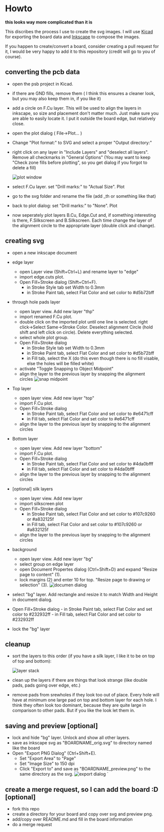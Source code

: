 # Howto

**this looks way more complicated than it is**

This discribes the process I use to create the svg images. I will use [Kicad](https://www.kicad.org/) for exporting the board data and [Inkscape](https://inkscape.org) to compose the images.

If you happen to create/convert a board, consider creating a pull request for it, I would be very happy to add it to this repository (credit will go to you of course).

## converting the pcb data
- open the psb project in Kicad.
- if there are GND fills, remove them ( I think this ensures a cleaner look, but you may also keep them in, if you like it)
- add a circle on F.Cu layer. This will be used to align the layers in inkscape, so size and placement don't matter much. Just make sure you are able to easily locate it. I put it outside the board edge, but relatively close. 
- open the plot dialog ( File->Plot... )
- Change "Plot format:" to SVG and select a proper "Output directory:"
- right click on any layer in "Include Layers" and "deselect all layers". Remove all checkmarks in "General Options" (You may want to keep "Check zone fills before plotting", so you get dialog if you forgot to delete a fill)

  ![plot window](./img/plot_window.png)
    
 - select F.Cu layer. set "Drill marks:" to "Actual Size". Plot
 - go to the svg folder and rename the file (add _th or something like that)
 - back to plot dialog: set "Drill marks:" to "None". Plot
 - now seperately plot layers B.Cu, Edge.Cut and, if something interesting is there, F.Silkscreen and B.Silkscreen. Each time change the layer of the alignment circle to the appropriate layer (double click and change).
 
 ## creating svg
 - open a new inkscape document
 - edge layer
     - open Layer view (Shift+Ctrl+L) and rename layer to "edge"
     - import edge.cuts plot. 
     - Open Fill+Stroke dialog (Shift+Ctrl+F). 
         - in Stroke Style tab set Width to 0.3mm
         - in Stroke Paint tab, select Flat Color and set color to #d5b72bff
 - through hole pads layer
     - open layer view. Add new layer "thp"
     - import renamed F.Cu plot.
     - double click on the imported plot until one line is selected. right click->Select Same->Stroke Color. Deselect alignment Circle (hold shift and left click on circle). Delete everything selected.
     - select whole plot group.
     - Open Fill+Stroke dialog
         - in Stroke Style tab set Width to 0.3mm
         - in Stroke Paint tab, select Flat Color and set color to #d5b72bff
         - in Fill tab, select the X (do this even though there is no fill visable, else the holes will be filled white)
     - activate "Toggle Snapping to Object Midpoint"
     - align the layer to the previous layer by snapping the alignment circles
       ![snap midpoint](./img/snap_center.png)  
        
         
 - Top layer
     - open layer view. Add new layer "top"
     - import F.Cu plot.
     - Open Fill+Stroke dialog
         - in Stroke Paint tab, select Flat Color and set color to #e6471cff
         - in Fill tab, select Flat Color and set color to #e6471cff
     -  align the layer to the previous layer by snapping to the alignment circles
     
 - Bottom layer
     - open layer view. Add new layer "bottom"
     - import F.Cu plot.
     - Open Fill+Stroke dialog
         - in Stroke Paint tab, select Flat Color and set color to #4da0bfff
         - in Fill tab, select Flat Color and set color to #4da0bfff
     -  align the layer to the previous layer by snapping to the alignment circles

- [optional] silk layers
    - open layer view. Add new layer
    - import silkscreen plot
    - Open Fill+Stroke dialog
        - in Stroke Paint tab, select Flat Color and set color to #107c9260 or #a832125f
        - in Fill tab, select Flat Color and set color to #107c9260 or #a832125f
     -  align the layer to the previous layer by snapping to the alignment circles

- background
    - open layer view. Add new layer "bg"
    - select group on edge layer
    - open Document Propertes dialog (Ctrl+Shift+D) and expand "Resize page to content" (1).
    - lock margins (2) and enter 10 for top. "Resize page to drawing or selection" (3).
      ![documen dialog](./img/document_dialog.png)
- select "bg" layer. Add rectangle and resize it to match Width and Height in document dialog.
- Open Fill+Stroke dialog
        - in Stroke Paint tab, select Flat Color and set color to #232932ff
        - in Fill tab, select Flat Color and set color to #232932ff
- lock the "bg" layer

## cleanup
- sort the layers to this order (if you have a silk layer, I like it to be on top of top and bottom):

  ![layer stack](./img/layer_stack.png)
  
- clean up the layers if there are things that look strange (like double pads, pads going over edge, etc.)
- remove pads from srewholes if they look too out of place. Every hole will have at minimum one large pad on top and bottom layer for each hole. I think they often look too dominant, because they are quite large in comparison to other pads. But if you like the look let them in.

## saving and preview [optional]
- lock and hide "bg" layer. Unlock and show all other layers.
- save as inkscape svg as "BOARDNAME_orig.svg" to directory named like the board
- Open "Export PNG Dialog" (Ctrl+Shift+E). 
    - Set "Export Area" to "Page"
    - Set "Image Size" to 150 dpi
    - Click "Export to" and save as "BOARDNAME_preview.png" to the same directory as the svg.
      ![export dialog](./img/export_dialog.png)
`
## create a merge request, so I can add the board :D [optional]
- fork this repo
- create a directory for your board and copy over svg and preview png.
- add/copy over README.md and fill in the board information
- do a merge request


         
